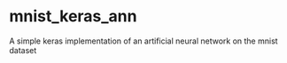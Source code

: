 # mnist_keras_ann
A simple keras implementation of an artificial neural network on the mnist dataset
